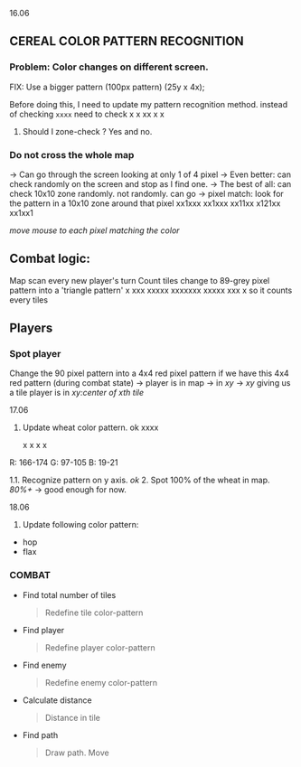 16.06

## CEREAL COLOR PATTERN RECOGNITION

### Problem: Color changes on different screen.
FIX: Use a bigger pattern (100px pattern) (25y x 4x);

Before doing this, I need to update my pattern recognition method.
instead of checking `xxxx`
need to check
x
x
xx
x
x

1. Should I zone-check ?
Yes and no.

### Do not cross the whole map
-> Can go through the screen looking at only 1 of 4 pixel
-> Even better: can check randomly on the screen and stop as I find one.
-> The best of all: can check 10x10 zone randomly. not randomly.
can go 
-> pixel match: look for the pattern in a 10x10 zone around that pixel
xx1xxx
xx1xxx
xx11xx
x121xx
xx1xx1

*move mouse to each pixel matching the color*

## Combat logic:
Map scan every new player's turn
Count tiles
change to 89-grey pixel pattern into a 'triangle pattern'
           x
	  xxx
	 xxxxx
	xxxxxxx
	 xxxxx
	  xxx
	   x
so it counts every tiles

## Players

### Spot player
Change the 90 pixel pattern into a 4x4 red pixel pattern
if we have this 4x4 red pattern (during combat state) -> player is in map -> in *xy* -> 
*xy* giving us a tile player is in *xy:center of xth tile*

17.06
1. Update wheat color pattern. ok
	xxxx 

	x
	x
	x
	x

R: 166-174
G: 97-105
B: 19-21

1.1. Recognize pattern on y axis. *ok*
2. Spot 100% of the wheat in map. *80%+* -> good enough  for now.

18.06
1. Update following color pattern:
- hop
- flax

### COMBAT
- Find total number of tiles
	>Redefine tile color-pattern
- Find player
	>Redefine player color-pattern
- Find enemy
	>Redefine enemy color-pattern

- Calculate distance
	>Distance in tile
- Find path
	>Draw path.
	>Move
